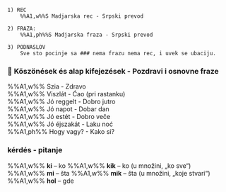 ```

1) REC
	%%A1,w%%S Madjarska rec - Srpski prevod 

2) FRAZA:
	%%A1,ph%%S Madjarska fraza - Srpski prevod 

3) PODNASLOV
	Sve sto pocinje sa ### nema frazu nema rec, i uvek se ubaciju.
```
### 👋 **Köszönések és alap kifejezések - Pozdravi i osnovne fraze**
%%A1,w%% Szia - Zdravo  
%%A1,w%% Viszlát - Ćao (pri rastanku)  
%%A1,w%% Jó reggelt - Dobro jutro  
%%A1,w%% Jó napot - Dobar dan  
%%A1,w%% Jó estét - Dobro veče  
%%A1,w%% Jó éjszakát - Laku noć  
%%A1,ph%% Hogy vagy? - Kako si?  


### **kérdés - pitanje** 
%%A1,w%% **ki** – ko
%%A1,w%% **kik** – ko (u množini, „ko sve“)
%%A1,w%% **mi** – šta
%%A1,w%% **mik** – šta (u množini, „koje stvari“)
%%A1,w%% **hol** – gde


